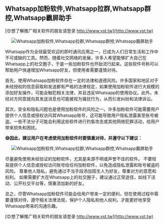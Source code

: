 ## **Whatsapp加粉软件,Whatsapp拉群,Whatsapp群控,Whatsapp霸屏助手**

[😍想了解推广相关软件的朋友请登录 http://www.vst.tw](http://www.vst.tw)

 <center><img src="https://vst.tw/MP4/tuiguang/png/3.png" alt="Whatsapp加粉软件,Whatsapp拉群,Whatsapp群控,Whatsapp霸屏助手"></center>

Whatsapp作为全球最受欢迎的即时通讯应用之一，已成为人们日常生活和工作中不可或缺的工具。然而，随着社交网络的发展，许多人希望能够扩大自己在Whatsapp上的社交圈子，于是一些加粉软件也开始流行起来。这些软件号称可以帮助用户快速增加Whatsapp好友，但使用者需要谨慎对待。

首先，使用Whatsapp加粉软件存在一定的法律和道德风险。许多国家和地区对于未经授权的信息获取和发送都有严格的法律规定，如果使用加粉软件进行大规模的添加好友操作，可能会触犯相关法律，并且违反Whatsapp的使用协议。此外，未经对方同意就向其发送消息也可能被视为骚扰行为，从而引发纠纷和法律诉讼。

其次，安全和隐私问题也是使用加粉软件的风险之一。许多加粉软件可能需要用户提供个人信息或授权访问其Whatsapp账号，这可能导致用户隐私泄露甚至账号被盗。一些不法分子可能会利用这些软件进行钓鱼攻击或其他网络犯罪活动，给用户带来损失和困扰。

**😄因此，建议用户在考虑使用加粉软件时要慎重对待，并遵守以下建议：**

 <center><img src="https://vst.tw/MP4/tuiguang/png/4.png" alt="Whatsapp加粉软件,Whatsapp拉群,Whatsapp群控,Whatsapp霸屏助手"></center>

尽量避免使用未经验证的加粉软件，尤其是来源不明或声誉不佳的软件。
不要轻易提供个人信息或授权访问账号给任何加粉软件，以免造成隐私泄露和账号被盗的风险。
尊重他人隐私，避免通过不当手段添加陌生人为好友，尊重对方的意愿和权利。
如果需要扩大在Whatsapp上的社交圈子，建议通过正常途径，如线下活动、公开社交平台等，慎重添加新的好友。

总之，尽管Whatsapp加粉软件可能会给用户带来一定的便利，但在使用过程中需要谨慎对待，遵守相关法律法规，保护个人隐私和他人权利，才能更好地享受Whatsapp带来的沟通乐趣。

[😍想了解推广相关软件的朋友请登录 http://www.vst.tw](http://www.vst.tw)



